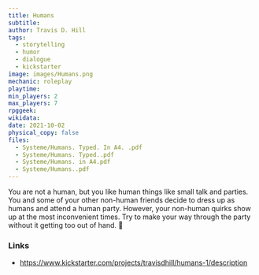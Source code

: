 ```yaml
---
title: Humans
subtitle: 
author: Travis D. Hill
tags:
  - storytelling
  - humor
  - dialogue
  - kickstarter
image: images/Humans.png
mechanic: roleplay
playtime:
min_players: 2
max_players: 7
rpggeek:
wikidata:
date: 2021-10-02
physical_copy: false
files:
  - Systeme/Humans. Typed. In A4. .pdf
  - Systeme/Humans. Typed..pdf
  - Systeme/Humans. in A4.pdf
  - Systeme/Humans..pdf
---
```


<!-- Excerpt Start -->
You are not a human, but you like human things like small talk and parties. You and some of your other non-human friends decide to dress up as humans and attend a human party. However, your non-human quirks show up at the most inconvenient times. Try to make your way through the party without it getting too out of hand.

<!-- Excerpt End -->

### Links

- https://www.kickstarter.com/projects/travisdhill/humans-1/description
